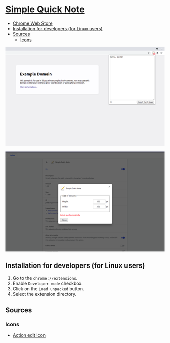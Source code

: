 # [Simple Quick Note](https://chromewebstore.google.com/detail/jiabjkckgapmaalmfbjdkcbkpiafnfga)

- [Chrome Web Store](https://chromewebstore.google.com/detail/jiabjkckgapmaalmfbjdkcbkpiafnfga)
- [Installation for developers (for Linux users)](#installation-for-developers-for-linux-users)
- [Sources](#sources)
    - [Icons](#icons)

![Simple Quick Note - Appearance](img/screenshots/1280x800/appearance.png)

![Simple Quick Note - Options](img/screenshots/1280x800/options.png)

## Installation for developers (for Linux users)

1. Go to the `chrome://extensions`.
2. Enable `Developer mode` checkbox.
3. Click on the `Load unpacked` button.
4. Select the extension directory.


## Sources

### Icons

- [Action edit Icon](https://iconarchive.com/show/crystal-clear-icons-by-everaldo/action-edit-icon.html)
